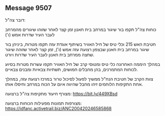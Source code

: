 ## Message 9507

דובר צה"ל:

כוחות צה"ל תקפו בור שיגור במרחב בית חאנון זמן קצר לאחר שזוהו שיגורים מהמרחב לעבר העיר שדרות אמש (ו')

חטיבת האש 215 וכלי טיס של חיל האוויר בשיתוף אוגדת עזה תקפו מטרות, ביניהן בור שיגור במרחב בית חאנון שבצפון רצועת עזה אמש (ו'), זמן קצר לאחר שזוהה שיגור שחצה ממרחב בית חאנון לעבר העיר שדרות ויורט. 

במהלך היממה האחרונה כלי טיס ומטוסי קרב של חיל האוויר תקפו עשרות מטרות בסיוע לכוחות המתמרנים, בהן מחבלים חמושים, תשתיות צבאיות ומבנים צבאיים.

צוות הקרב של חטיבת הנח"ל ממשיך לפעול לסיכול טרור במרכז רצועת עזה, במהלך אחת התקיפות הלוחמים זיהו מחבל שהיווה איום על הכוח במרחב וחיסלו אותו.

מצורף חיעוד מתקיפות צה"ל ברצועה: https://bit.ly/449XBsd

מצורפות תמונות מפעילות הכוחות ברצועה: https://idfanc.activetrail.biz/ANC200420246585868

